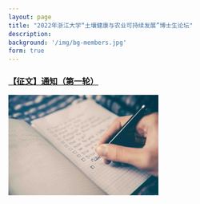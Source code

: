 ```yaml
---
layout: page
title: "2022年浙江大学“土壤健康与农业可持续发展”博士生论坛"
description: 
background: '/img/bg-members.jpg'
form: true
---
```



### [【征文】通知（第一轮）](/project/【征文】通知（第一轮）)
<img src="project/bg-post.jpg" width="300" align="middle">




